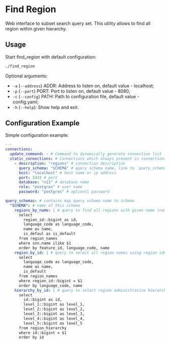 # Find Region

Web interface to subset search query set. This utility allows to find all region within given hierarchy.

## Usage

Start find_region with default configuration:

```bash
./find_region
```

Optional arguments:

* `-a` (`--address`) ADDR: Address to listen on, default value - localhost;
* `-p` (`--port`) PORT: Port to listen on, default value - 8080;
* `-c` (`--config`) PATH: Path to configuration file, default value - config.yaml;
* `-h` (`--help`): Show help and exit.

## Configuration Example

Simple configuration example:

```yaml
---
connections:
  update_command: ~ # Command to dynamically generate connection list
  static_connections: # Connections which always present in connections
    - description: "regions" # connection description
      query_schema: "SCHEMA" # query schema name, link to `query_schemas`
      host: "localhost" # host name or ip address
      port: 5432 # port
      database: "n11" # database name
      role: "postgres" # user name
      password: "postgres" # optionsl password

query_schemas: # contains map query schema name to schema
  "SCHEMA": # name of this schema
    regions_by_name: | # query to find all regions with given name (name provided as is)
      select
        region_id::bigint as id,
        language_code as language_code,
        name as name,
        is_defaul as is_default
      from region_names
      where snn.name ilike $1
      order by feature_id, language_code, name
    region_by_id: | # query to select all region names using region identifier
      select
        language_code as language_code,
        name as name,
        is_default
      from region_names
      where region_id::bigint = $1
      order by language_code, name
    hierarchy_by_id: | # query to select region administrative hierarchy
      select
        id::bigint as id,
        level_1::bigint as level_1,
        level_2::bigint as level_2,
        level_3::bigint as level_3,
        level_4::bigint as level_4,
        level_5::bigint as level_5
      from region_hierarchy
      where id::bigint = $1
      order by id
```
